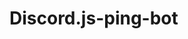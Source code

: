 # Discord.js-ping-bot

<script type="text/javascript">
{
    "token": "",
    "prefix": ".",
    "guild_id": "",
    "guild_channel_id": "",
    "bot_message_id": "",
    "ips": ["ip 1", "ip 1", "ip 3"]
}
</script>
